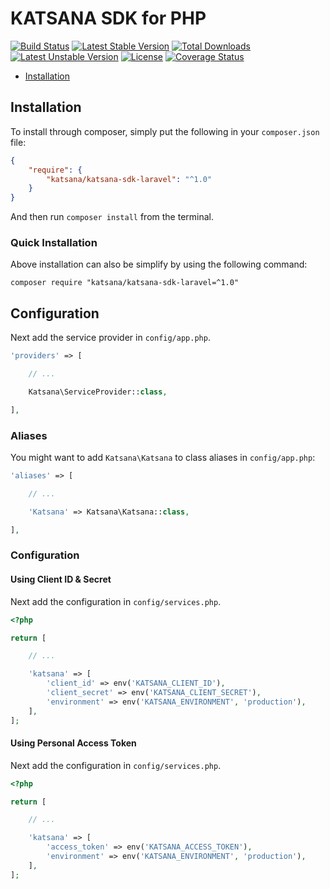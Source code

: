 KATSANA SDK for PHP
==============

[![Build Status](https://travis-ci.org/katsana/katsana-sdk-laravel.svg?branch=master)](https://travis-ci.org/katsana/katsana-sdk-laravel)
[![Latest Stable Version](https://poser.pugx.org/katsana/katsana-sdk-laravel/v/stable)](https://packagist.org/packages/katsana/katsana-sdk-laravel)
[![Total Downloads](https://poser.pugx.org/katsana/katsana-sdk-laravel/downloads)](https://packagist.org/packages/katsana/katsana-sdk-laravel)
[![Latest Unstable Version](https://poser.pugx.org/katsana/katsana-sdk-laravel/v/unstable)](https://packagist.org/packages/katsana/katsana-sdk-laravel)
[![License](https://poser.pugx.org/katsana/katsana-sdk-laravel/license)](https://packagist.org/packages/katsana/katsana-sdk-laravel)
[![Coverage Status](https://coveralls.io/repos/github/katsana/katsana-sdk-laravel/badge.svg?branch=master)](https://coveralls.io/github/katsana/katsana-sdk-laravel?branch=master)

* [Installation](#installation)

## Installation

To install through composer, simply put the following in your `composer.json` file:

```json
{
    "require": {
        "katsana/katsana-sdk-laravel": "^1.0"
    }
}
```

And then run `composer install` from the terminal.

### Quick Installation

Above installation can also be simplify by using the following command:

    composer require "katsana/katsana-sdk-laravel=^1.0"

## Configuration

Next add the service provider in `config/app.php`.

```php
'providers' => [

    // ...

    Katsana\ServiceProvider::class,

],
```

### Aliases

You might want to add `Katsana\Katsana` to class aliases in `config/app.php`:

```php
'aliases' => [

    // ...

    'Katsana' => Katsana\Katsana::class,

],
```

### Configuration

#### Using Client ID & Secret

Next add the configuration in `config/services.php`.

```php
<?php 

return [

    // ...

    'katsana' => [
        'client_id' => env('KATSANA_CLIENT_ID'),
        'client_secret' => env('KATSANA_CLIENT_SECRET'),
        'environment' => env('KATSANA_ENVIRONMENT', 'production'),
    ],
];
```

#### Using Personal Access Token

Next add the configuration in `config/services.php`.

```php
<?php 

return [

    // ...

    'katsana' => [
        'access_token' => env('KATSANA_ACCESS_TOKEN'),
        'environment' => env('KATSANA_ENVIRONMENT', 'production'),
    ],
];
```

